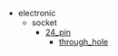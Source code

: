 * electronic
  * socket
    * [24_pin](electronic/socket/24_pin)
      * [through_hole](electronic/socket/24_pin/through_hole)

